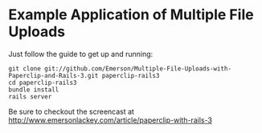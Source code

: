 Example Application of Multiple File Uploads
============================================

Just follow the guide to get up and running:

	git clone git://github.com/Emerson/Multiple-File-Uploads-with-Paperclip-and-Rails-3.git paperclip-rails3
	cd paperclip-rails3
	bundle install
	rails server

Be sure to checkout the screencast at http://www.emersonlackey.com/article/paperclip-with-rails-3
